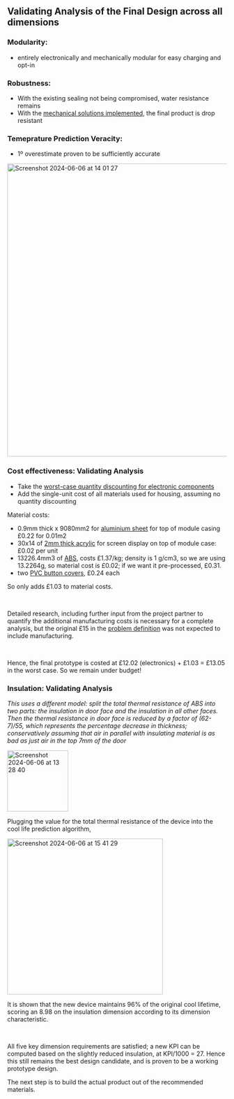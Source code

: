 ## Validating Analysis of the Final Design across all dimensions


### Modularity: 
- entirely electronically and mechanically modular for easy charging and opt-in 



### Robustness: 
- With the existing sealing not being compromised, water resistance remains
- With the [mechanical solutions implemented](https://github.com/Technology-for-the-Poorest-Billion/2024-ideabatic-beam/blob/main/mechanical%20design/handover%20notes/drop%20resistance.md), the final product is drop resistant



### Temeprature Prediction Veracity: 
- 1º overestimate proven to be sufficiently accurate

<img width="671" alt="Screenshot 2024-06-06 at 14 01 27" src="https://github.com/Technology-for-the-Poorest-Billion/2024-ideabatic-beam/assets/98609386/2c56ec1e-dc93-4ba6-8c1a-76ee717190f9">


### Cost effectiveness: Validating Analysis
- Take the [worst-case quantity discounting for electronic components](https://github.com/Technology-for-the-Poorest-Billion/2024-ideabatic-beam/blob/main/Benjamin_Outputs/Initial_Design_Candidates.md)
- Add the single-unit cost of all materials used for housing, assuming no quantity discounting


Material costs:
- 0.9mm thick x 9080mm2 for [aluminium sheet](https://www.metals4u.co.uk/materials/aluminium/aluminium-sheet/aluminium-mill-finish-aluminium-sheet/3123-p?ppm=false&gad_source=1&gclid=Cj0KCQjw9vqyBhCKARIsAIIcLMEcxx1h4nVGUAGYFfs54U9BD60yTGIhoN8M_dy8MsmMGdnNYN7KQmIaAjlwEALw_wcB) for top of module casing
£0.22 for 0.01m2
- 30x14 of [2mm thick acrylic](https://www.perspexsheet.uk/clear-000-perspex/?gad_source=1&gclid=Cj0KCQjw9vqyBhCKARIsAIIcLMEZ89-n_Y2YTYkYBV_6rXlRbnBh4ZYir4bu5BmR-Uv2fd5JJoKAz8saAuZmEALw_wcB) for screen display on top of module case: £0.02 per unit
- 13226.4mm3 of [ABS](https://www.plasticsdirect.co.uk/products/abs-sheet-acrylonitrile-butadiene-styrene), costs £1.37/kg; density is 1 g/cm3, so we are using 13.2264g, so material cost is £0.02; if we want it pre-processed, £0.31.
- two [PVC button covers](
https://undercontrol.co.uk/accessories/switches/pvc-splash-resistant-rocker-switch-cover/), £0.24 each


So only adds £1.03 to material costs.

<br />

Detailed research, including further input from the project partner to quantify the additional manufacturing costs is necessary for a complete analysis, but the original £15 in the [problem definition](https://github.com/Technology-for-the-Poorest-Billion/2024-ideabatic-beam/blob/main/Benjamin_Outputs/Our_Design_Problem_and_Context.md) was not expected to include manufacturing.


<br />

Hence, the final prototype is costed at £12.02 (electronics) + £1.03 = £13.05 in the worst case. So we remain under budget!


### Insulation: Validating Analysis


*This uses a different model: split the total thermal resistance of ABS into two parts: the insulation in door face and the insulation in all other faces. Then the thermal resistance in door face is reduced by a factor of (62-7)/55, which represents the percentage decrease in thickness; conservatively assuming that air in parallel with insulating material is as bad as just air in the top 7mm of the door*


<img width="140" alt="Screenshot 2024-06-06 at 13 28 40" src="https://github.com/Technology-for-the-Poorest-Billion/2024-ideabatic-beam/assets/98609386/b5f65d59-4d4a-4667-abcb-a47fccc529c8">


Plugging the value for the total thermal resistance of the device into the cool life prediction algorithm, 

<img width="357" alt="Screenshot 2024-06-06 at 15 41 29" src="https://github.com/Technology-for-the-Poorest-Billion/2024-ideabatic-beam/assets/98609386/f64d8208-62f2-4cd0-8fb6-4973d84b2a0c">

It is shown that the new device maintains 96% of the original cool lifetime, scoring an 8.98 on the insulation dimension according to its dimension characteristic.

<br />

All five key dimension requirements are satisfied; a new KPI can be computed based on the slightly reduced insulation, at KPI/1000 = 27. Hence this still remains the best design candidate, and is proven to be a working prototype design. 

The next step is to build the actual product out of the recommended materials. 
